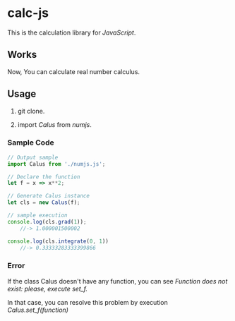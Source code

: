 # calc-js

This is the calculation library for *JavaScript*.

## Works

Now, You can calculate real number calculus.

## Usage

1. git clone.

2. import *Calus* from *numjs*.

### Sample Code

```js
// Output sample
import Calus from './numjs.js';

// Declare the function
let f = x => x**2;

// Generate Calus instance
let cls = new Calus(f);

// sample execution
console.log(cls.grad(1));
    //-> 1.000001500002

console.log(cls.integrate(0, 1))
    //-> 0.33333283333399866
```

### Error

If the class Calus doesn't have any function, you can see *Function does not exist: please, execute set_f.*

In that case, you can resolve this problem by execution *Calus.set_f(function)*